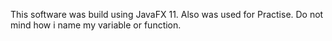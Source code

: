 This software was build using JavaFX 11. Also was used for Practise. Do not mind how i name my variable or function.

